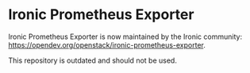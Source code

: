 # Ironic Prometheus Exporter #

Ironic Prometheus Exporter is now maintained by the Ironic community:
https://opendev.org/openstack/ironic-prometheus-exporter.

This repository is outdated and should not be used.
